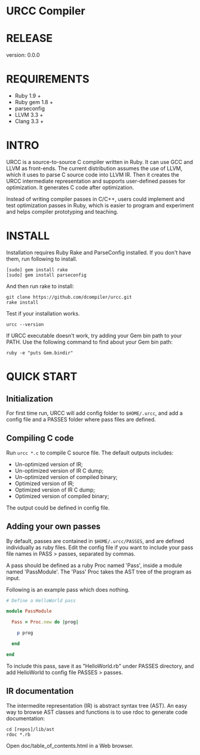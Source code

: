 
URCC Compiler
====

# RELEASE

version: 0.0.0

# REQUIREMENTS
* Ruby 1.9 +
* Ruby gem 1.8 +
* parseconfig
* LLVM 3.3 +
* Clang 3.3 +


# INTRO

URCC is a source-to-source C compiler written in Ruby. It can use GCC and LLVM as front-ends.  The current distribution assumes the use of LLVM, which it uses to parse C source code into LLVM IR.  Then it creates the URCC intermediate representation and supports user-defined passes for optimization.  It generates C code after optimization.

Instead of writing compiler passes in C/C++, users could implement and test optimization passes in Ruby, which is easier to program and experiment and helps compiler prototyping and teaching.


# INSTALL

Installation requires Ruby Rake and ParseConfig installed. If you don't have them, run following to install.

```
[sudo] gem install rake
[sudo] gem install parseconfig
```

And then run rake to install:

```
git clone https://github.com/dcompiler/urcc.git
rake install
```

Test if your installation works.

```
urcc --version
```

If URCC executable doesn't work, try adding your Gem bin path to your PATH. Use the following command to find about your Gem bin path:

```
ruby -e "puts Gem.bindir"
```

# QUICK START

## Initialization

For first time run, URCC will add config folder to ```$HOME/.urcc```, and add a config file and a PASSES folder where pass files are defined.

## Compiling C code

Run ```urcc *.c``` to compile C source file. The default outputs includes:

* Un-optimized version of IR;
* Un-optimized version of IR C dump;
* Un-optimized version of compiled binary;
* Optimized version of IR;
* Optimized version of IR C dump;
* Optimized version of compiled binary;

The output could be defined in config file.

## Adding your own passes

By default, passes are contained in ```$HOME/.urcc/PASSES```, and are defined individually as ruby files. Edit the config file if you want to include your pass file names in PASS > passes, separated by commas.

A pass should be defined as a ruby Proc named 'Pass', inside a module named 'PassModule'. The 'Pass' Proc takes the AST tree of the program as input.

Following is an example pass which does nothing.

```ruby
# Define a HelloWorld pass

module PassModule

  Pass = Proc.new do |prog|

    p prog

  end

end
```

To include this pass, save it as "HelloWorld.rb" under PASSES directory, and add HelloWorld to config file PASSES > passes.

## IR documentation

The intermedite representation (IR) is abstract syntax tree (AST).  An easy way to browse AST classes and functions is to use rdoc to generate code documentation:

```
cd [repos]/lib/ast
rdoc *.rb
```

Open doc/table_of_contents.html in a Web browser.

